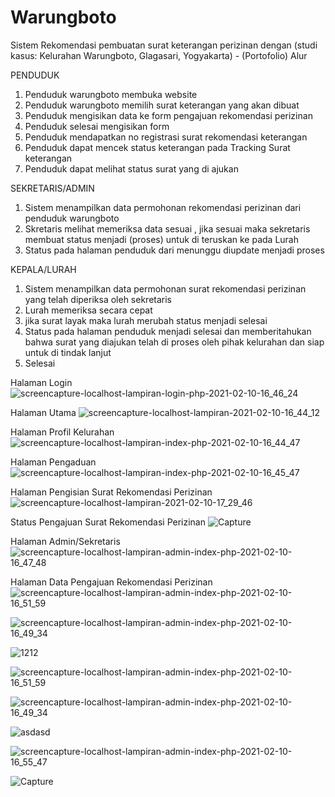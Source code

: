 # Warungboto
 Sistem Rekomendasi pembuatan surat keterangan perizinan dengan (studi kasus: Kelurahan Warungboto, Glagasari, Yogyakarta) - (Portofolio)
  Alur 
  
  PENDUDUK
  1. Penduduk warungboto membuka website
  2. Penduduk warungboto memilih surat keterangan yang akan dibuat
  3. Penduduk mengisikan data ke form pengajuan rekomendasi perizinan
  4. Penduduk selesai mengisikan form
  5. Penduduk mendapatkan no registrasi surat rekomendasi keterangan
  6. Penduduk dapat mencek status keterangan pada Tracking Surat keterangan
  7. Penduduk dapat melihat status surat yang di ajukan

 SEKRETARIS/ADMIN
 1. Sistem menampilkan data permohonan rekomendasi perizinan dari penduduk warungboto
 2. Skretaris melihat memeriksa data sesuai , jika sesuai maka sekretaris membuat status menjadi (proses) untuk di teruskan ke pada Lurah
 3. Status pada halaman penduduk dari menunggu diupdate menjadi proses
 
 KEPALA/LURAH
 1. Sistem menampilkan data permohonan surat rekomendasi perizinan yang telah diperiksa oleh sekretaris
 2. Lurah memeriksa secara cepat
 3. jika surat layak maka lurah merubah status menjadi selesai
 4. Status pada halaman penduduk menjadi selesai dan memberitahukan bahwa surat yang diajukan telah di proses oleh pihak kelurahan dan siap untuk di tindak lanjut
 5. Selesai
 


 Halaman Login
![screencapture-localhost-lampiran-login-php-2021-02-10-16_46_24](https://user-images.githubusercontent.com/33409476/107492910-8c32d800-6bbf-11eb-8f7e-d40550b56d1b.jpg)


Halaman Utama 
![screencapture-localhost-lampiran-2021-02-10-16_44_12](https://user-images.githubusercontent.com/33409476/107492622-4249f200-6bbf-11eb-8f2b-d124120c0d34.jpg)


Halaman Profil Kelurahan
![screencapture-localhost-lampiran-index-php-2021-02-10-16_44_47](https://user-images.githubusercontent.com/33409476/107492687-52fa6800-6bbf-11eb-88a8-ebb0095d40df.jpg)



Halaman Pengaduan
![screencapture-localhost-lampiran-index-php-2021-02-10-16_45_47](https://user-images.githubusercontent.com/33409476/107492826-732a2700-6bbf-11eb-94f0-e4b6ae7d5ea0.jpg)

Halaman Pengisian Surat Rekomendasi Perizinan
![screencapture-localhost-lampiran-2021-02-10-17_29_46](https://user-images.githubusercontent.com/33409476/107497860-a66fb480-6bc5-11eb-8042-dcafaa8b1842.jpg)


Status Pengajuan Surat Rekomendasi Perizinan
![Capture](https://user-images.githubusercontent.com/33409476/107498261-23029300-6bc6-11eb-9a37-abf986ea585e.JPG)



Halaman Admin/Sekretaris
![screencapture-localhost-lampiran-admin-index-php-2021-02-10-16_47_48](https://user-images.githubusercontent.com/33409476/107493061-c308ee00-6bbf-11eb-9033-75b9102db811.jpg)



Halaman Data Pengajuan Rekomendasi Perizinan
![screencapture-localhost-lampiran-admin-index-php-2021-02-10-16_51_59](https://user-images.githubusercontent.com/33409476/107493551-5510f680-6bc0-11eb-811c-13b5dc97a86f.jpg)



![screencapture-localhost-lampiran-admin-index-php-2021-02-10-16_49_34](https://user-images.githubusercontent.com/33409476/107493263-fe0b2180-6bbf-11eb-8ae6-fae8d2b208a7.jpg)



![1212](https://user-images.githubusercontent.com/33409476/107495315-85f22b00-6bc2-11eb-8bb3-08ad14c58621.JPG)







![screencapture-localhost-lampiran-admin-index-php-2021-02-10-16_51_59](https://user-images.githubusercontent.com/33409476/107495383-986c6480-6bc2-11eb-83f4-94761a504d15.jpg)


![screencapture-localhost-lampiran-admin-index-php-2021-02-10-16_49_34](https://user-images.githubusercontent.com/33409476/107495377-96a2a100-6bc2-11eb-8b55-318f9461297c.jpg)

![asdasd](https://user-images.githubusercontent.com/33409476/107495325-87bbee80-6bc2-11eb-8fac-73841d86ee5a.JPG)




![screencapture-localhost-lampiran-admin-index-php-2021-02-10-16_55_47](https://user-images.githubusercontent.com/33409476/107495386-999d9180-6bc2-11eb-90d1-b411625f5ba6.jpg)


![Capture](https://user-images.githubusercontent.com/33409476/107495329-88548500-6bc2-11eb-90ff-217409a78f09.JPG)





